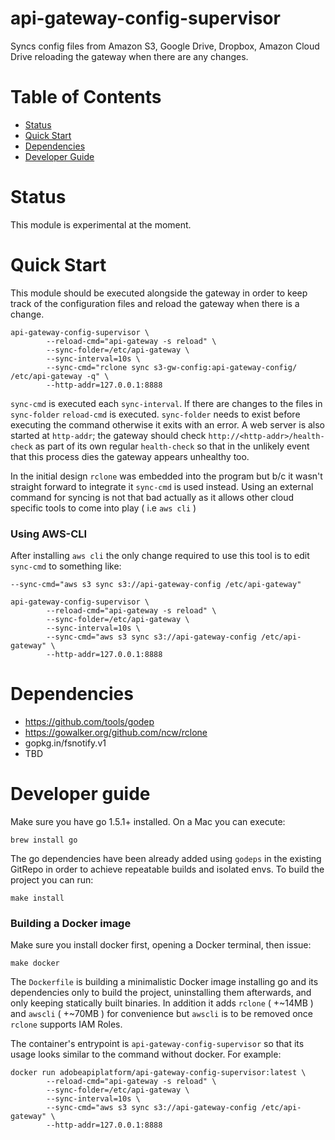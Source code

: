 # api-gateway-config-supervisor
Syncs config files from Amazon S3, Google Drive, Dropbox, Amazon Cloud Drive reloading the gateway when there are any changes.

Table of Contents
=================

* [Status](#status)
* [Quick Start](#quick-start)
* [Dependencies](#dependencies)
* [Developer Guide](#developer-guide)

Status
======
This module is experimental at the moment.

Quick Start
============

This module should be executed alongside the gateway in order to keep track of the configuration files and reload the gateway when there is a change.

```
api-gateway-config-supervisor \
        --reload-cmd="api-gateway -s reload" \
        --sync-folder=/etc/api-gateway \
        --sync-interval=10s \
        --sync-cmd="rclone sync s3-gw-config:api-gateway-config/ /etc/api-gateway -q" \
        --http-addr=127.0.0.1:8888
```

`sync-cmd` is executed each `sync-interval`. If there are changes to the files in `sync-folder` `reload-cmd` is executed.
`sync-folder` needs to exist before executing the command otherwise it exits with an error.
A web server is also started at `http-addr`; the gateway should check `http://<http-addr>/health-check` as part of its own regular `health-check`
so that in the unlikely event that this process dies the gateway appears unhealthy too.

In the initial design `rclone` was embedded into the program but b/c it wasn't straight forward to integrate it `sync-cmd` is used instead.
Using an external command for syncing is not that bad actually as it allows other cloud specific tools to come into play ( i.e `aws cli` )

### Using AWS-CLI
After installing `aws cli` the only change required to use this tool is to edit `sync-cmd` to something like:
```
--sync-cmd="aws s3 sync s3://api-gateway-config /etc/api-gateway"
```

```
api-gateway-config-supervisor \
        --reload-cmd="api-gateway -s reload" \
        --sync-folder=/etc/api-gateway \
        --sync-interval=10s \
        --sync-cmd="aws s3 sync s3://api-gateway-config /etc/api-gateway" \
        --http-addr=127.0.0.1:8888
```

Dependencies
============

* https://github.com/tools/godep
* https://gowalker.org/github.com/ncw/rclone
* gopkg.in/fsnotify.v1
* TBD

Developer guide
===============

Make sure you have go 1.5.1+ installed. On a Mac you can execute:
```
brew install go
```

The go dependencies have been already added using `godeps` in the existing GitRepo in order to achieve repeatable builds and isolated envs.
To build the project you can run:

```
make install
```

### Building a Docker image

Make sure you install docker first, opening a Docker terminal, then issue:

```
make docker
```

The `Dockerfile` is building a minimalistic Docker image installing go and its dependencies only to build the project, uninstalling them afterwards,
and only keeping statically built binaries. In addition it adds `rclone` ( +~14MB ) and `awscli` ( +~70MB ) for convenience but `awscli` is to be removed once `rclone` supports IAM Roles.

The container's entrypoint is `api-gateway-config-supervisor` so that its usage looks similar to the command without docker. For example:
```
docker run adobeapiplatform/api-gateway-config-supervisor:latest \
        --reload-cmd="api-gateway -s reload" \
        --sync-folder=/etc/api-gateway \
        --sync-interval=10s \
        --sync-cmd="aws s3 sync s3://api-gateway-config /etc/api-gateway" \
        --http-addr=127.0.0.1:8888
```